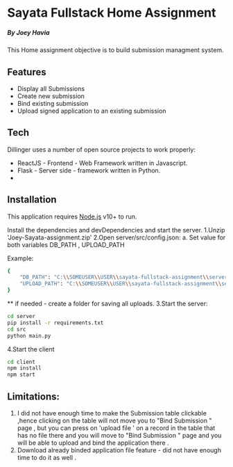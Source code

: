# Sayata Fullstack Home Assignment
##### By Joey Havia
This Home assignment objective is to build submission managment system.

## Features

- Display all Submissions
- Create new submission
- Bind existing submission
- Upload signed application to an existing submission

## Tech

Dillinger uses a number of open source projects to work properly:

- ReactJS - Frontend - Web Framework written in Javascript.
- Flask - Server side -  framework written in Python. 
- 
## Installation

This application requires [Node.js](https://nodejs.org/) v10+ to run.

Install the dependencies and devDependencies and start the server.
1.Unzip 'Joey-Sayata-assignment.zip'
2.Open server/src/config.json:
a. Set value for both variables DB_PATH , UPLOAD_PATH

Example:
```sh
{
    "DB_PATH": "C:\\SOMEUSER\\USER\\sayata-fullstack-assignment\\server\\mock_data_csv.csv",
    "UPLOAD_PATH": "C:\\SOMEUSER\\USER\\sayata-fullstack-assignment\\server\\server\\uploads"
}
```
** if needed - create a folder for saving all uploads.
3.Start the server:
```sh
cd server
pip install -r requirements.txt
cd src
python main.py
```
4.Start the client
```sh
cd client
npm install
npm start
```

## Limitations:
1. I did not have enough time to make the Submission table clickable ,hence clicking on the table will not move you to "Bind Submission " page ,  but you can press on 'upload file ' on a record in the table that has no file there and you will move to "Bind Submission " page and you will be able to upload and bind the application there .
2. Download already binded application file feature - did not have enough time to do it as well . 

